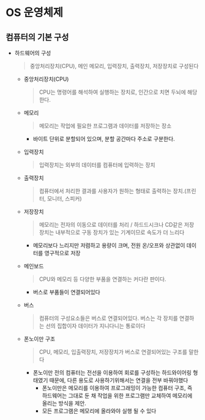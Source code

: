 # OS 운영체제

## 컴퓨터의 기본 구성
* 하드웨어의 구성
  > 중앙처리장치(CPU), 메인 메모리, 입력장치, 출력장치, 저장장치로 구성된다
  * 중앙처리장치(CPU)
    > CPU는 명령어를 해석하여 실행하는 장치로, 인간으로 치면 두뇌에 해당한다.
  * 메모리
    > 메모리는 작업에 필요한 프로그램과 데이터를 저장하는 장소
      - 바이트 단위로 분할되어 있으며, 분할 공간마다 주소로 구분한다.
  * 입력장치
    > 입력장치는 외부의 데이터를 컴퓨터에 입력하는 장치
  * 출력장치
    > 컴퓨터에서 처리한 결과를 사용자가 원하는 형태로 출력하는 장치.(프린터, 모니터, 스피커)
  * 저장장치
    > 메모리는 전자의 이동으로 데이터를 처리 / 하드드시크나 CD같은 저장장치는 내부적으로 구동 장치가 있는 기계이므로 속도가 더 느리다
      - 메모리보다 느리지만 저렴하고 용량이 크며, 전원 온/오프와 상관없이 데이터를 영구적으로 저장
  * 메인보드
    > CPU와 메모리 등 다양한 부품을 연결하는 커다란 판이다.
      - 버스로 부품들이 연결되어있다
  * 버스
    > 컴퓨터의 구성요소들은 버스로 연결되어있다. 버스는 각 장치를 연결하는 선의 집합이자 데이터가 지니다니는 통로이다
  
  * 폰노이만 구조
    > CPU, 메모리, 입출력장치, 저장장치가 버스로 연결되어있는 구조를 말한다
  	  - 폰노이만 전의 컴퓨터는 전선을 이용하여 회로를 구성하는 하드와이어링 형태였기 때문에, 다른 용도로 사용하기위해서는 연결을 전부 바꿔야했다
  		- 폰노이만은 메모리를 이용하여 프로그래밍이 가능한 컴퓨터 구조, 즉 하드웨어는 그대로 둔 채 작업을 위한 프로그램만 교체하여 메모리에 올리는 방식을 제안.
  		- 모든 프로그램은 메모리에 올라와야 실행 될 수 있다
    
